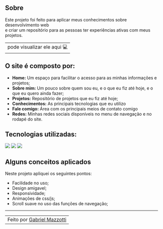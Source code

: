 ## Sobre

Este projeto foi feito para aplicar meus conhecimentos sobre desenvolvimento web<br>
e criar um repositório para as pessoas ter experiências ativas com meus projetos.<br>

<table>
    <td>
     pode visualizar ele aqui 💻 <a href="https://gabrielmazzotti.vercel.app/"</a>
    </td>
</table>

##  O site é composto por:

- **Home:** Um espaço para facilitar o acesso para as minhas informações e projetos;
- **Sobre mim:** Um pouco sobre quem sou eu, e o que eu fiz até hoje, e o que eu quero ainda fazer;
- **Projetos:** Repositório de projetos que eu fiz até hoje;
- **Conhecimentos:** As principais tecnologias que eu utilizo
- **Fale comigo:** Área com os principais meios de contato comigo
- **Redes:** Minhas redes sociais disponíveis no menu de navegação e no rodapé do site.

## Tecnologias utilizadas:

<div>
    <img src="https://img.shields.io/badge/HTML5-E34F26?style=for-the-badge&logo=html5&logoColor=white" />
    <img src="https://img.shields.io/badge/CSS3-1572B6?style=for-the-badge&logo=css3&logoColor=white" />
    <img src="https://img.shields.io/badge/JavaScript-F7DF1E?style=for-the-badge&logo=javascript&logoColor=black" />
</div>

## Alguns conceitos aplicados

Neste projeto apliquei os seguintes pontos:
+ Facilidade no uso;
+ Design amigavel;
+ Responsividade;
+ Animações de css/js;
+ Scroll suave no uso das funções de navegação;


---

<table>
    <td>
      Feito por <a href="https://github.com/Mazzotti1">Gabriel Mazzotti</a>
    </td>
</table>
